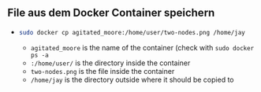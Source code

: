## File aus dem Docker Container speichern

* ```sh
  sudo docker cp agitated_moore:/home/user/two-nodes.png /home/jay
  ```
   - `agitated_moore` is the name of the container (check with `sudo docker ps -a`
   - `:/home/user/` is the directory inside the container
   - `two-nodes.png` is the file inside the container 
   - `/home/jay` is the directory outside where it should be copied to
